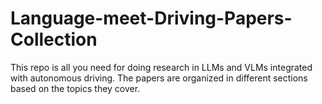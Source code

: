 # Language-meet-Driving-Papers-Collection
This repo is all you need for doing research in LLMs and VLMs integrated with autonomous driving. The papers are organized in different sections based on the topics they cover.
